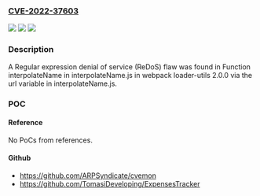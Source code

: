 ### [CVE-2022-37603](https://cve.mitre.org/cgi-bin/cvename.cgi?name=CVE-2022-37603)
![](https://img.shields.io/static/v1?label=Product&message=n%2Fa&color=blue)
![](https://img.shields.io/static/v1?label=Version&message=n%2Fa&color=blue)
![](https://img.shields.io/static/v1?label=Vulnerability&message=n%2Fa&color=brighgreen)

### Description

A Regular expression denial of service (ReDoS) flaw was found in Function interpolateName in interpolateName.js in webpack loader-utils 2.0.0 via the url variable in interpolateName.js.

### POC

#### Reference
No PoCs from references.

#### Github
- https://github.com/ARPSyndicate/cvemon
- https://github.com/TomasiDeveloping/ExpensesTracker

